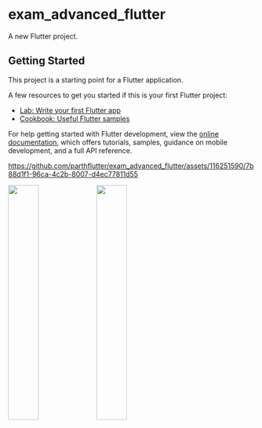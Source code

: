 # exam_advanced_flutter

A new Flutter project.

## Getting Started

This project is a starting point for a Flutter application.

A few resources to get you started if this is your first Flutter project:

- [Lab: Write your first Flutter app](https://docs.flutter.dev/get-started/codelab)
- [Cookbook: Useful Flutter samples](https://docs.flutter.dev/cookbook)

For help getting started with Flutter development, view the
[online documentation](https://docs.flutter.dev/), which offers tutorials,
samples, guidance on mobile development, and a full API reference.



https://github.com/parthflutter/exam_advanced_flutter/assets/116251590/7b88d1f1-96ca-4c2b-8007-d4ec77811d55 


<p>
  <img src="https://github.com/parthflutter/exam_advanced_flutter/assets/116251590/12698990-4476-4e59-8750-195fd9db11e8" height=35% width=35%>
  <img src="https://github.com/parthflutter/exam_advanced_flutter/assets/116251590/29e41f5d-e16b-43b0-acfd-58b4e0761925" height=35% width=35%>
</p>
